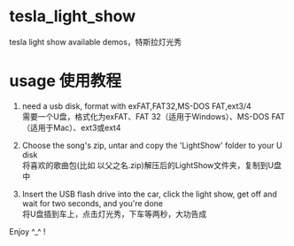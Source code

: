 # tesla_light_show
 tesla light show  available demos，特斯拉灯光秀

# usage 使用教程
1. need a usb disk, format with  exFAT,FAT32,MS-DOS FAT,ext3/4   
需要一个U盘，格式化为exFAT、FAT 32（适用于Windows）、MS-DOS FAT（适用于Mac）、ext3或ext4

2. Choose the song's zip, untar and copy the 'LightShow' folder to your U disk   
 将喜欢的歌曲包(比如 以父之名.zip)解压后的LightShow文件夹，复制到U盘中

3. Insert the USB flash drive into the car, click the light show, get off and wait for two seconds, and you're done   
 将U盘插到车上，点击灯光秀，下车等两秒，大功告成

Enjoy ^_^ !
